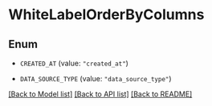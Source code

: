 # WhiteLabelOrderByColumns

## Enum


* `CREATED_AT` (value: `"created_at"`)

* `DATA_SOURCE_TYPE` (value: `"data_source_type"`)


[[Back to Model list]](../README.md#documentation-for-models) [[Back to API list]](../README.md#documentation-for-api-endpoints) [[Back to README]](../README.md)


